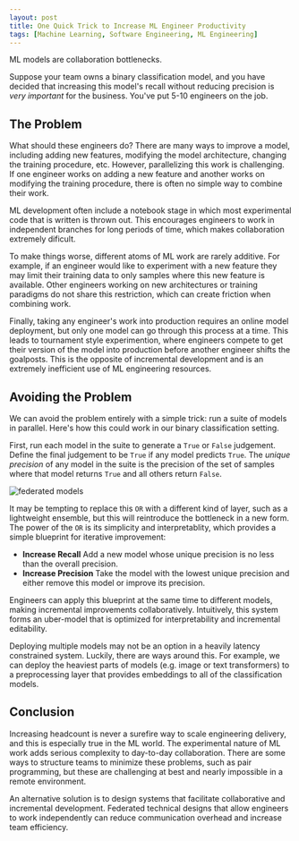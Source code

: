 ```yaml
---
layout: post
title: One Quick Trick to Increase ML Engineer Productivity
tags: [Machine Learning, Software Engineering, ML Engineering]
---
```

<script> 
  (function(i,s,o,g,r,a,m){i['GoogleAnalyticsObject']=r;i[r]=i[r]||function(){
  (i[r].q=i[r].q||[]).push(arguments)},i[r].l=1*new Date();a=s.createElement(o),
  m=s.getElementsByTagName(o)[0];a.async=1;a.src=g;m.parentNode.insertBefore(a,m)
  })(window,document,'script','https://www.google-analytics.com/analytics.js','ga');

  ga('create', 'UA-82391879-1', 'auto');
  ga('send', 'pageview');

</script>


<!-- 
IDEA: Wrong way to build a new featue - talking about pitfalls of adding a feature to a model as the main way to validate that feature

 -->


ML models are collaboration bottlenecks. 

Suppose your team owns a binary classification model, and you have decided that increasing this model's recall without reducing precision is *very important* for the business. You've put 5-10 engineers on the job. 


## The Problem

What should these engineers do? There are many ways to improve a model, including adding new features, modifying the model architecture, changing the training procedure, etc. However, parallelizing this work is challenging. If one engineer works on adding a new feature and another works on modifying the training procedure, there is often no simple way to combine their work.

ML development often include a notebook stage in which most experimental code that is written is thrown out. This encourages engineers to work in independent branches for long periods of time, which makes collaboration extremely dificult. 

To make things worse, different atoms of ML work are rarely additive. For example, if an engineer would like to experiment with a new feature they may limit their training data to only samples where this new feature is available. Other engineers working on new architectures or training paradigms do not share this restriction, which can create friction when combining work.

Finally, taking any engineer's work into production requires an online model deployment, but only one model can go through this process at a time. This leads to tournament style experimention, where engineers compete to get their version of the model into production before another engineer shifts the goalposts. This is the opposite of incremental development and is an extremely inefficient use of ML engineering resources. 


## Avoiding the Problem


We can avoid the problem entirely with a simple trick: run a suite of models in parallel. Here's how this could work in our binary classification setting.

First, run each model in the suite to generate a `True` or `False` judgement. Define the final judgement to be `True` if any model predicts `True`. The *unique precision* of any model in the suite is the precision of the set of samples where that model returns `True` and all others return `False`.

![federated models](/img/federated_models..png)

It may be tempting to replace this `OR` with a different kind of layer, such as a lightweight ensemble, but this will reintroduce the bottleneck in a new form. The power of the `OR` is its simplicity and interpretablity, which provides a simple blueprint for iterative improvement:

- **Increase Recall** Add a new model whose unique precision is no less than the overall precision.
- **Increase Precision** Take the model with the lowest unique precision and either remove this model or improve its precision. 

Engineers can apply this blueprint at the same time to different models, making incremental improvements collaboratively. Intuitively, this system forms an uber-model that is optimized for interpretability and incremental editability.

Deploying multiple models may not be an option in a heavily latency constrained system. Luckily, there are ways around this. For example, we can deploy the heaviest parts of models (e.g. image or text transformers) to a preprocessing layer that provides embeddings to all of the classification models. 


## Conclusion

Increasing headcount is never a surefire way to scale engineering delivery, and this is especially true in the ML world. The experimental nature of ML work adds serious complexity to day-to-day collaboration. There are some ways to structure teams to minimize these problems, such as pair programming, but these are challenging at best and nearly impossible in a remote environment. 

An alternative solution is to design systems that facilitate collaborative and incremental development. Federated technical designs that allow engineers to work independently can reduce communication overhead and increase team efficiency. 


<!-- 

A major benefit of this approach is that it can work on any model in the suite, but no more than ~2 engineers work on any submodel at a time.



We can improve the precision of such a system by sharpening models with low a 




. Such deployments must be rolled out slowly and often require days of careful monitoring. T

But this kind of "tournament style" experimention means that only one engineer's work will make it to production, which 


Suppose you are an engineer working on a product where the core business value in 


You'v -->